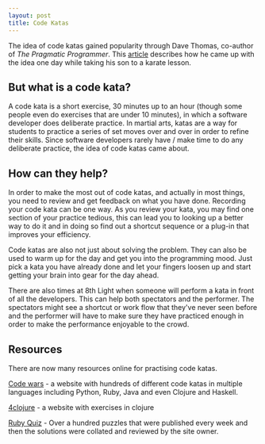 ```yaml
---
layout: post
title: Code Katas
---
```


The idea of code katas gained popularity through Dave Thomas, co-author of *The Pragmatic Programmer*.
This [article][1] describes how he came up with the idea one day while taking his son to a karate lesson. 

## But what is a code kata?

A code kata is a short exercise, 30 minutes up to an hour (though some people even do exercises that are under 10 minutes), in which a software developer does deliberate practice.
In martial arts, katas are a way for students to practice a series of set moves over and over in order to refine their skills.
Since software developers rarely have / make time to do any deliberate practice, the idea of code katas came about.

## How can they help?

In order to make the most out of code katas, and actually in most things, you need to review and get feedback on what you have done.
Recording your code kata can be one way.
As you review your kata, you may find one section of your practice tedious, this can lead you to looking up a better way to do it and in doing so find out a shortcut sequence or a plug-in that improves your efficiency.

Code katas are also not just about solving the problem.
They can also be used to warm up for the day and get you into the programming mood.
Just pick a kata you have already done and let your fingers loosen up and start getting your brain into gear for the day ahead.

There are also times at 8th Light when someone will perform a kata in front of all the developers. This can help both spectators and the performer.
The spectators might see a shortcut or work flow that they've never seen before and the performer will have to make sure they have practiced enough in order to make the performance enjoyable to the crowd.

## Resources

There are now many resources online for practising code katas.

[Code wars][2] - a website with hundreds of different code katas in multiple languages including Python, Ruby, Java and even Clojure and Haskell.

[4clojure][3] - a website with exercises in clojure

[Ruby Quiz][4] - Over a hundred puzzles that were published every week and then the solutions were collated and reviewed by the site owner.

[1]: http://codekata.com/kata/codekata-how-it-started/
[2]: http://www.codewars.com/
[3]: http://www.4clojure.com/
[4]: http://rubyquiz.com/
